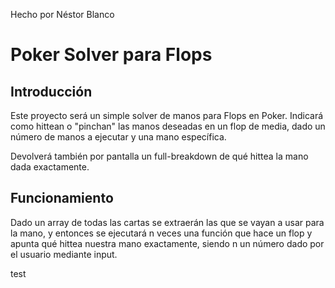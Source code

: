 Hecho por Néstor Blanco

# Poker Solver para Flops

## Introducción
Este proyecto será un simple solver de manos para Flops en Poker. Indicará como hittean o "pinchan" las manos deseadas en un flop de media, dado un número de manos a ejecutar y una mano específica.

Devolverá también por pantalla un full-breakdown de qué hittea la mano dada exactamente.

## Funcionamiento

Dado un array de todas las cartas se extraerán las que se vayan a usar para la mano, y entonces se ejecutará n veces una función que hace un flop y apunta qué hittea nuestra mano exactamente, siendo n un número dado por el usuario mediante input.

test